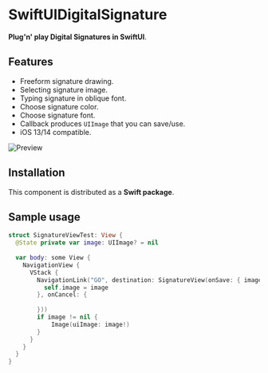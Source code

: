 # SwiftUIDigitalSignature

**Plug'n' play Digital Signatures in SwiftUI**.

## Features

* Freeform signature drawing.
* Selecting signature image.
* Typing signature in oblique font.
* Choose signature color.
* Choose signature font.
* Callback produces `UIImage` that you can save/use.
* iOS 13/14 compatible.

![Preview](https://github.com/globulus/swiftui-digital-signature/blob/main/Images/preview.gif?raw=true)

## Installation

This component is distributed as a **Swift package**.

## Sample usage

```swift
struct SignatureViewTest: View {
  @State private var image: UIImage? = nil
    
  var body: some View {
    NavigationView {
      VStack {
        NavigationLink("GO", destination: SignatureView(onSave: { image in
          self.image = image
        }, onCancel: {
                
        }))
        if image != nil {
            Image(uiImage: image!)
        }
      }
    }
  }
}
```

